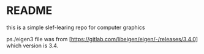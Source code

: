 # README
this is a simple slef-learing repo for computer graphics

ps./eigen3 file was from [https://gitlab.com/libeigen/eigen/-/releases/3.4.0] which version is 3.4.